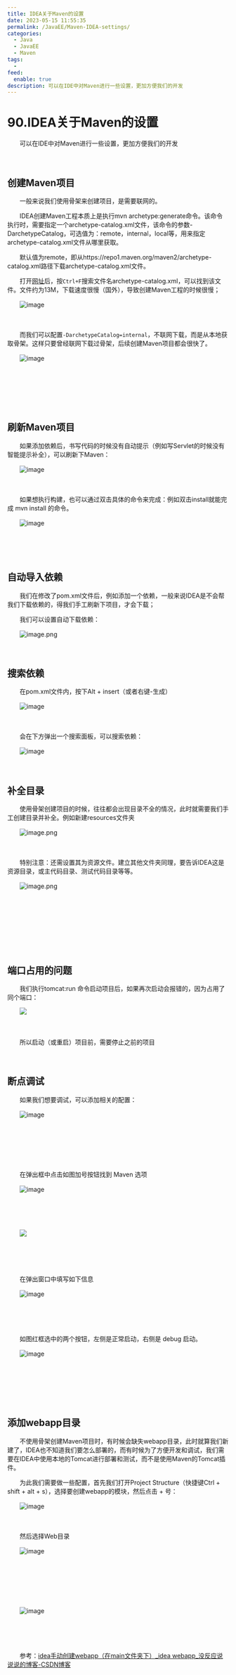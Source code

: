 ```yaml
---
title: IDEA关于Maven的设置
date: 2023-05-15 11:55:35
permalink: /JavaEE/Maven-IDEA-settings/
categories:
  - Java
  - JavaEE
  - Maven
tags:
  - 
feed:
  enable: true
description: 可以在IDE中对Maven进行一些设置，更加方便我们的开发
---
```

# 90.IDEA关于Maven的设置

　　可以在IDE中对Maven进行一些设置，更加方便我们的开发
<!-- more -->
　　‍

## 创建Maven项目

　　一般来说我们使用骨架来创建项目，是需要联网的。

　　IDEA创建Maven工程本质上是执行mvn archetype:generate命令。该命令执行时，需要指定一个archetype-catalog.xml文件，该命令的参数-DarchetypeCatalog，可选值为：remote，internal，local等，用来指定archetype-catalog.xml文件从哪里获取。

　　默认值为remote，即从https://repo1.maven.org/maven2/archetype-catalog.xml路径下载archetype-catalog.xml文件。

　　打开[网址](https://repo1.maven.org/maven2/)后，按`Ctrl+F`​ 搜索文件名archetype-catalog.xml，可以找到该文件。文件约为13M，下载速度很慢（国外），导致创建Maven工程的时候很慢；

　　​![image](https://image.peterjxl.com/blog/image-20230415223836-cii4c2o.png)​

　　‍

　　而我们可以配置`-DarchetypeCatalog=internal`​，不联网下载，而是从本地获取骨架。这样只要曾经联网下载过骨架，后续创建Maven项目都会很快了。

　　​​![image](https://image.peterjxl.com/blog/image-20230415224210-s7k7yrc.png)​

　　‍

　　‍

　　​

## 刷新Maven项目

　　如果添加依赖后，书写代码的时候没有自动提示（例如写Servlet的时候没有智能提示补全），可以刷新下Maven：

　　​![image](https://image.peterjxl.com/blog/image-20230412202236-iktvrrm.png)​

　　‍

　　如果想执行构建，也可以通过双击具体的命令来完成：例如双击install就能完成 mvn install 的命令。

　　​![image](https://image.peterjxl.com/blog/image-20230416080243-42soosq.png)​

　　‍

　　‍

## 自动导入依赖

　　我们在修改了pom.xml文件后，例如添加一个依赖，一般来说IDEA是不会帮我们下载依赖的，得我们手工刷新下项目，才会下载；

　　我们可以设置自动下载依赖：

　　​![image.png](https://image.peterjxl.com/blog/image-20211120155246-shh1arj.png)​

　　‍

## 搜索依赖

　　在pom.xml文件内，按下Alt + insert（或者右键-生成）

　　​![image](https://image.peterjxl.com/blog/image-20230513201427-rbg9orf.png)

　　‍

　　会在下方弹出一个搜索面板，可以搜索依赖：

　　​![image](https://image.peterjxl.com/blog/image-20230513201648-5lmgwil.png)​

　　‍

## 补全目录

　　使用骨架创建项目的时候，往往都会出现目录不全的情况，此时就需要我们手工创建目录并补全。例如新建resources文件夹

　　​![image.png](https://image.peterjxl.com/blog/image-20211120101702-umkw3sv.png)​

　　‍

　　特别注意：还需设置其为资源文件。建立其他文件夹同理，要告诉IDEA这是资源目录，或主代码目录、测试代码目录等等。

　　​![image.png](https://image.peterjxl.com/blog/image-20211120101759-6ym03tb.png)​

　　‍

　　‍

　　‍

　　‍

## **端口占用的问题**

　　我们执行tomcat:run 命令启动项目后，如果再次启动会报错的，因为占用了同个端口：

　　​![](https://image.peterjxl.com/blog/image57-20211022205420-x8ld1hh.png)​

　　‍

　　所以启动（或重启）项目前，需要停止之前的项目

　　‍

## 断点调试

　　如果我们想要调试，可以添加相关的配置：

　　​![image](https://image.peterjxl.com/blog/image-20230416093908-dgv1dn4.png)​

　　‍

　　‍

　　‍

　　在弹出框中点击如图加号按钮找到 Maven 选项

　　​![image](https://image.peterjxl.com/blog/image-20230416093943-wivthzx.png)​

　　‍

　　‍

　　​![](https://image.peterjxl.com/blog/image59-20211022205420-hhpwqlz.jpeg)

　　‍

　　​

　　在弹出窗口中填写如下信息

　　​![image](https://image.peterjxl.com/blog/image-20230416094049-kilo0dv.png)​

　　‍

　　​

　　如图红框选中的两个按钮，左侧是正常启动，右侧是 debug 启动。

　　​![image](https://image.peterjxl.com/blog/image-20230416094120-yxizs0q.png)​

　　​​​

　　‍

　　‍

## 添加webapp目录

　　不使用骨架创建Maven项目时，有时候会缺失webapp目录，此时就算我们新建了，IDEA也不知道我们要怎么部署的，而有时候为了方便开发和调试，我们需要在IDEA中使用本地的Tomcat进行部署和测试，而不是使用Maven的Tomcat插件。

　　为此我们需要做一些配置，首先我们打开Project Structure（快捷键Ctrl + shift + alt  + s），选择要创建webapp的模块，然后点击 + 号：

　　​![image](https://image.peterjxl.com/blog/image-20230422105555-8o35080.png)​

　　‍

　　然后选择Web目录

　　​![image](https://image.peterjxl.com/blog/image-20230422105617-9xkhhzc.png)​

　　‍

　　‍

　　‍

　　​![image](https://image.peterjxl.com/blog/image-20230422110044-zvzuga2.png)​

　　‍

　　‍

　　参考：[idea手动创建webapp（在main文件夹下）_idea webapp_没反应说说说的博客-CSDN博客](https://blog.csdn.net/mfysss/article/details/128101846)

　　‍

　　‍

　　‍

　　‍

## 重新构建工件

　　有时候我们修改了项目，但是有时候重新更新失败，部署的内容一直是旧的内容，此时我们可以重新构建：

　　​![image](https://image.peterjxl.com/blog/image-20230428073557-2lriq9m.png)​

　　‍

　　‍

## 小结

　　本文我们简单介绍了一些IDEA关于使用Maven的技巧，其实还有很多的小知识，用到再说。
